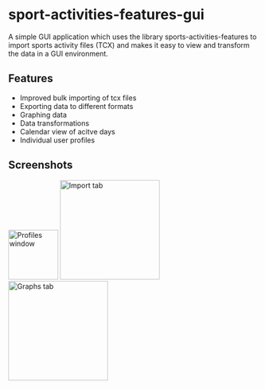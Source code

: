 # sport-activities-features-gui

A simple GUI application which uses the library sports-activities-features to import sports activity files (TCX) and makes it easy to view and transform the data in a GUI environment.

## Features
- Improved bulk importing of tcx files
- Exporting data to different formats
- Graphing data
- Data transformations
- Calendar view of acitve days
- Individual user profiles

## Screenshots
<p float="left">
  <img src="https://github.com/otiv33/sport-activities-features-gui/blob/master/screenshots/Screenshot_1.jpg?raw=true" alt="Profiles window" width="100"/>
  <img src="https://github.com/otiv33/sport-activities-features-gui/blob/master/screenshots/Screenshot_2.jpg?raw=true" alt="Import tab" width="200"/>
  <img src="https://github.com/otiv33/sport-activities-features-gui/blob/master/screenshots/Screenshot_3.jpg?raw=true" alt="Graphs tab" width="200"/>
</p>
